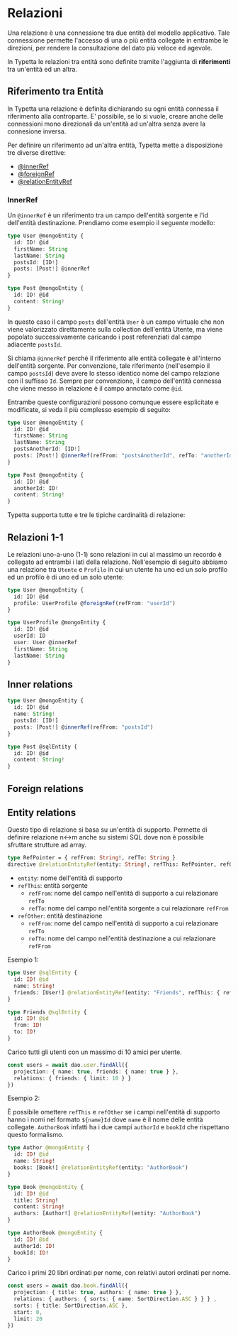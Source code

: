 # Relazioni

Una relazione è una connessione tra due entità del modello applicativo. Tale connessione permette l'accesso di una o più entità collegate in entrambe le direzioni, per rendere la consultazione del dato più veloce ed agevole.

In Typetta le relazioni tra entità sono definite tramite l'aggiunta di **riferimenti** tra un'entità ed un altra.

## Riferimento tra Entità

In Typetta una relazione è definita dichiarando su ogni entità connessa il riferimento alla controparte. E' possibile, se lo si vuole, creare anche delle connessioni mono direzionali da un'entità ad un'altra senza avere la connesione inversa.

Per definire un riferimento ad un'altra entità, Typetta mette a disposizione tre diverse direttive:
- [@innerRef](#innerref)
- [@foreignRef](#innerref)
- [@relationEntityRef](#relationEntityRef)

### InnerRef

Un `@innerRef` è un riferimento tra un campo dell'entità sorgente e l'id dell'entità destinazione. Prendiamo come esempio il seguente modello:

```typescript
type User @mongoEntity {
  id: ID! @id
  firstName: String
  lastName: String
  postsId: [ID!]
  posts: [Post!] @innerRef
}

type Post @mongoEntity {
  id: ID! @id
  content: String!
}
```

In questo caso il campo `posts` dell'entità `User` è un campo virtuale che non viene valorizzato direttamente sulla collection dell'entità Utente, ma viene popolato successivamente caricando i post referenziati dal campo adiacente `postsId`.

Si chiama `@innerRef` perchè il riferimento alle entità collegate è all'interno dell'entità sorgente. Per convenzione, tale riferimento (nell'esempio il campo `postsId`) deve avere lo stesso identico nome del campo relazione con il suffisso `Id`. Sempre per convenzione, il campo dell'entità connessa che viene messo in relazione è il campo annotato come `@id`. 

Entrambe queste configurazioni possono comunque essere esplicitate e modificate, si veda il più complesso esempio di seguito:
```typescript
type User @mongoEntity {
  id: ID! @id
  firstName: String
  lastName: String
  postsAnotherId: [ID!]
  posts: [Post!] @innerRef(refFrom: "postsAnotherId", refTo: "anotherId")
}

type Post @mongoEntity {
  id: ID! @id
  anotherId: ID!
  content: String!
}
```


Typetta supporta tutte e tre le tipiche cardinalità di relazione:
## Relazioni 1-1

Le relazioni uno-a-uno (1-1) sono relazioni in cui al massimo un recordo è collegato ad entrambi i lati della relazione. Nell'esempio di seguito abbiamo una relazione tra `Utente` e `Profilo` in cui un utente ha uno ed un solo profilo ed un profilo è di uno ed un solo utente:

```typescript
type User @mongoEntity {
  id: ID! @id
  profile: UserProfile @foreignRef(refFrom: "userId")
}

type UserProfile @mongoEntity {
  id: ID! @id
  userId: ID
  user: User @innerRef
  firstName: String
  lastName: String
}
```



## Inner relations

```typescript
type User @mongoEntity {
  id: ID! @id
  name: String!
  postsId: [ID!]
  posts: [Post!] @innerRef(refFrom: "postsId")
}

type Post @sqlEntity {
  id: ID! @id
  content: String!
}
```

## Foreign relations

## Entity relations

Questo tipo di relazione si basa su un'entità di supporto. Permette di definire relazione n<->m anche su sistemi SQL dove non è possibile sfruttare strutture ad array.

```graphql
type RefPointer = { refFrom: String!, refTo: String }
directive @relationEntityRef(entity: String!, refThis: RefPointer, refOther: RefPointer) on FIELD_DEFINITION
```

- `entity`: nome dell'entità di supporto
- `refThis`: entità sorgente
  - `refFrom`: nome del campo nell'entità di supporto a cui relazionare `refTo`
  - `refTo`: nome del campo nell'entità sorgente a cui relazionare `refFrom`
- `refOther`: entità destinazione
  - `refFrom`: nome del campo nell'entità di supporto a cui relazionare `refTo`
  - `refTo`: nome del campo nell'entità destinazione a cui relazionare `refFrom`

Esempio 1:

```graphql
type User @sqlEntity {
  id: ID! @id
  name: String!
  friends: [User!] @relationEntityRef(entity: "Friends", refThis: { refFrom: "from" }, refOther: { refFrom: "to" })
}

type Friends @sqlEntity {
  id: ID! @id
  from: ID!
  to: ID!
}
```

Carico tutti gli utenti con un massimo di 10 amici per utente.

```typescript
const users = await dao.user.findAll({
  projection: { name: true, friends: { name: true } },
  relations: { friends: { limit: 10 } }
})
```

Esempio 2:

È possibile omettere `refThis` e `refOther` se i campi nell'entità di supporto hanno i nomi nel formato `${name}Id` dove `name` è il nome delle entità collegate. `AuthorBook` infatti ha i due campi `authorId` e `bookId` che rispettano questo formalismo.

```graphql
type Author @mongoEntity {
  id: ID! @id
  name: String!
  books: [Book!] @relationEntityRef(entity: "AuthorBook")
}

type Book @mongoEntity {
  id: ID! @id
  title: String!
  content: String!
  authors: [Author!] @relationEntityRef(entity: "AuthorBook")
}

type AuthorBook @mongoEntity {
  id: ID! @id
  authorId: ID!
  bookId: ID!
}
```

Carico i primi 20 libri ordinati per nome, con relativi autori ordinati per nome.

```typescript
const users = await dao.book.findAll({
  projection: { title: true, authors: { name: true } },
  relations: { authors: { sorts: { name: SortDirection.ASC } } } ,
  sorts: { title: SortDirection.ASC },
  start: 0,
  limit: 20
})
```

